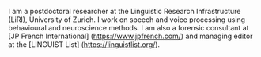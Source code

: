 I am a postdoctoral researcher at the Linguistic Research Infrastructure (LiRI), University of Zurich. I work on speech and voice processing using behavioural and neuroscience methods. I am also a forensic consultant at [JP French International] (https://www.jpfrench.com/) and managing editor at the [LINGUIST List] (https://linguistlist.org/).
